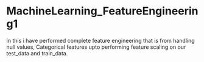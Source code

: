 # MachineLearning_FeatureEngineering1
In this i have performed complete feature engineering that is from handling null values, Categorical features upto performing feature scaling on our test_data and train_data.
